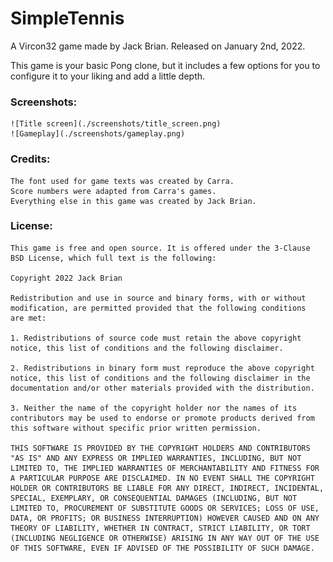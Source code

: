 # SimpleTennis
A Vircon32 game made by Jack Brian.
Released on January 2nd, 2022.

This game is your basic Pong clone, but it includes a few options for you to configure it to your liking and add a little depth.

###  Screenshots:

    ![Title screen](./screenshots/title_screen.png)
    ![Gameplay](./screenshots/gameplay.png)
  
###  Credits:

    The font used for game texts was created by Carra.
    Score numbers were adapted from Carra's games.
    Everything else in this game was created by Jack Brian.

###  License:

    This game is free and open source. It is offered under the 3-Clause
    BSD License, which full text is the following:
    
    Copyright 2022 Jack Brian
    
    Redistribution and use in source and binary forms, with or without
    modification, are permitted provided that the following conditions
    are met:
    
    1. Redistributions of source code must retain the above copyright
    notice, this list of conditions and the following disclaimer.
    
    2. Redistributions in binary form must reproduce the above copyright
    notice, this list of conditions and the following disclaimer in the
    documentation and/or other materials provided with the distribution.
    
    3. Neither the name of the copyright holder nor the names of its
    contributors may be used to endorse or promote products derived from
    this software without specific prior written permission.
    
    THIS SOFTWARE IS PROVIDED BY THE COPYRIGHT HOLDERS AND CONTRIBUTORS
    "AS IS" AND ANY EXPRESS OR IMPLIED WARRANTIES, INCLUDING, BUT NOT
    LIMITED TO, THE IMPLIED WARRANTIES OF MERCHANTABILITY AND FITNESS FOR
    A PARTICULAR PURPOSE ARE DISCLAIMED. IN NO EVENT SHALL THE COPYRIGHT
    HOLDER OR CONTRIBUTORS BE LIABLE FOR ANY DIRECT, INDIRECT, INCIDENTAL,
    SPECIAL, EXEMPLARY, OR CONSEQUENTIAL DAMAGES (INCLUDING, BUT NOT
    LIMITED TO, PROCUREMENT OF SUBSTITUTE GOODS OR SERVICES; LOSS OF USE,
    DATA, OR PROFITS; OR BUSINESS INTERRUPTION) HOWEVER CAUSED AND ON ANY
    THEORY OF LIABILITY, WHETHER IN CONTRACT, STRICT LIABILITY, OR TORT
    (INCLUDING NEGLIGENCE OR OTHERWISE) ARISING IN ANY WAY OUT OF THE USE
    OF THIS SOFTWARE, EVEN IF ADVISED OF THE POSSIBILITY OF SUCH DAMAGE.
